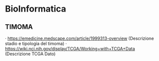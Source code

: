 # BioInformatica

## TIMOMA
· https://emedicine.medscape.com/article/1999313-overview (Descrizione stadio e tipologia del timoma)
· https://wiki.nci.nih.gov/display/TCGA/Working+with+TCGA+Data (Descrizione TCGA Dato)

